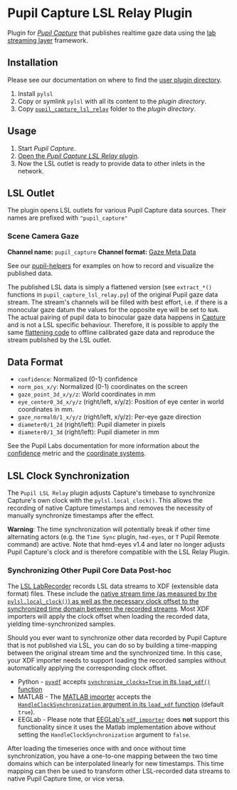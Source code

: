 # Pupil Capture LSL Relay Plugin

Plugin for _[Pupil Capture](https://github.com/pupil-labs/pupil/releases/latest)_ that publishes realtime gaze data using the [lab streaming layer](https://github.com/sccn/labstreaminglayer) framework.

## Installation

Please see our documentation on where to find the [user plugin directory](https://docs.pupil-labs.com/developer/core/plugin-api/#adding-a-plugin).

1. Install `pylsl`
2. Copy or symlink `pylsl` with all its content to the _plugin directory_.
3. Copy [`pupil_capture_lsl_relay`](pupil_capture_lsl_relay) folder to the _plugin directory_.


## Usage

1. Start _Pupil Capture_.
2. [Open the _Pupil Capture LSL Relay_ plugin](https://docs.pupil-labs.com/core/software/pupil-capture/#plugins).
3. Now the LSL outlet is ready to provide data to other inlets in the network.

## LSL Outlet

The plugin opens LSL outlets for various Pupil Capture data sources. Their names are
prefixed with `"pupil_capture"`

### Scene Camera Gaze

**Channel name:** `pupil_capture`
**Channel format:** [Gaze Meta Data](https://github.com/sccn/xdf/wiki/Gaze-Meta-Data)

See our [pupil-helpers](https://github.com/pupil-labs/pupil-helpers/tree/master/LabStreamingLayer)
for examples on how to record and visualize the published data.

The published LSL data is simply a flattened version (see `extract_*()` functions in
`pupil_capture_lsl_relay.py`) of the original Pupil gaze data stream. The stream's
channels will be filled with best effort, i.e. if there is a monocular gaze datum the
values for the opposite eye will be set to `NaN`. The actual pairing of pupil data to
binocular gaze data happens in [Capture](https://github.com/pupil-labs/pupil/blob/master/pupil_src/shared_modules/calibration_routines/gaze_mappers.py#L95-L140)
and is not a LSL specific behaviour. Therefore, it is possible to apply the same
[flattening code](https://github.com/papr/App-PupilLabs/blob/master/pupil_lsl_relay.py#L226-L287)
to offline calibrated gaze data and reproduce the stream published by the LSL outlet.

## Data Format

- `confidence`: Normalized (0-1) confidence
- `norm_pos_x/y`: Normalized (0-1) coordinates on the screen
- `gaze_point_3d_x/y/z`: World coordinates in mm
- `eye_center0_3d_x/y/z` (right/left, x/y/z): Position of eye center in world coordinates in mm.
- `gaze_normal0/1_x/y/z` (right/left, x/y/z): Per-eye gaze direction
- `diameter0/1_2d` (right/left): Pupil diameter in pixels
- `diameter0/1_3d` (right/left): Pupil diameter in mm

See the Pupil Labs documentation for more information about the
[confidence](https://docs.pupil-labs.com/core/terminology/#confidence) metric and the
[coordinate systems](https://docs.pupil-labs.com/core/terminology/#coordinate-system).

## LSL Clock Synchronization

The `Pupil LSL Relay` plugin adjusts Capture's timebase to synchronize Capture's own clock with the `pylsl.local_clock()`. This allows the recording of native Capture timestamps and removes the necessity of manually synchronize timestamps after the effect.

**Warning**: The time synchronization will potentially break if other time alternating actors (e.g. the `Time Sync` plugin, `hmd-eyes`, or `T` Pupil Remote command) are active. Note that hmd-eyes v1.4 and later no longer adjusts Pupil Capture's clock and is therefore compatible with the LSL Relay Plugin.

### Synchronizing Other Pupil Core Data Post-hoc

The [LSL LabRecorder](https://github.com/labstreaminglayer/App-LabRecorder) records LSL data streams to XDF (extensible data format) files. These include the [native stream time (as measured by the `pylsl.local_clock()`) as well as the necessary clock offset to the synchronized time domain between the recorded streams](https://github.com/sccn/xdf/wiki/Specifications#general-comments). Most XDF importers will apply the clock offset when loading the recorded data, yielding time-synchronized samples.

Should you ever want to synchronize other data recorded by Pupil Capture that is not published via LSL, you can do so by building a time-mapping between the original stream time and the synchronized time. In this case, your XDF importer needs to support loading the recorded samples without automatically applying the corresponding clock offset.

- Python - [`pyxdf`](https://github.com/xdf-modules/pyxdf/) accepts [`synchronize_clocks=True` in its `load_xdf()` function](https://github.com/xdf-modules/pyxdf/blob/main/pyxdf/pyxdf.py#L74)
- MATLAB - The [MATLAB importer](https://github.com/xdf-modules/xdf-Matlab/tree/master) accepts the [`HandleClockSynchronization` argument in its `load_xdf` function](https://github.com/xdf-modules/xdf-Matlab/blob/18f699eecb4259fde55e2cf51f874d6966f6d5ba/load_xdf.m#L25-L26) (default `true`).
- EEGLab - Please note that [EEGLab's `xdf_importer`](https://github.com/xdf-modules/xdf-EEGLAB/) does **not** support this functionality since it uses the Matlab implementation above without setting the `HandleClockSynchronization` argument to `false`.

After loading the timeseries once with and once without time synchronization, you have a one-to-one mapping between the two time domains which can be interpolated linearly for new timestamps. This time mapping can then be used to transform other LSL-recorded data streams to native Pupil Capture time, or vice versa.
